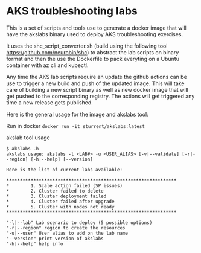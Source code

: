# AKS troubleshooting labs

This is a set of scripts and tools use to generate a docker image that will have the akslabs binary used to deploy AKS troubleshooting exercises.

It uses the shc_script_converter.sh (build using the following tool https://github.com/neurobin/shc) to abstract the lab scripts on binary format and then the use the Dockerfile to pack everyting on a Ubuntu container with az cli and kubectl.

Any time the AKS lab scripts require an update the github actions can be use to trigger a new build and push of the updated image.
This will take care of building a new script binary as well as new docker image that will get pushed to the corresponding registry.
The actions will get triggered any time a new release gets published.

Here is the general usage for the image and akslabs tool:

Run in docker
```docker run -it sturrent/akslabs:latest```

akslab tool usage
```
$ akslabs -h
akslabs usage: akslabs -l <LAB#> -u <USER_ALIAS> [-v|--validate] [-r|--region] [-h|--help] [--version]

Here is the list of current labs available:

***************************************************************
*        1. Scale action failed (SP issues)
*        2. Cluster failed to delete
*        3. Cluster deployment failed
*        4. Cluster failed after upgrade
*        5. Cluster with nodes not ready
***************************************************************

"-l|--lab" Lab scenario to deploy (5 possible options)
"-r|--region" region to create the resources
"-u|--user" User alias to add on the lab name
"--version" print version of akslabs
"-h|--help" help info
```
